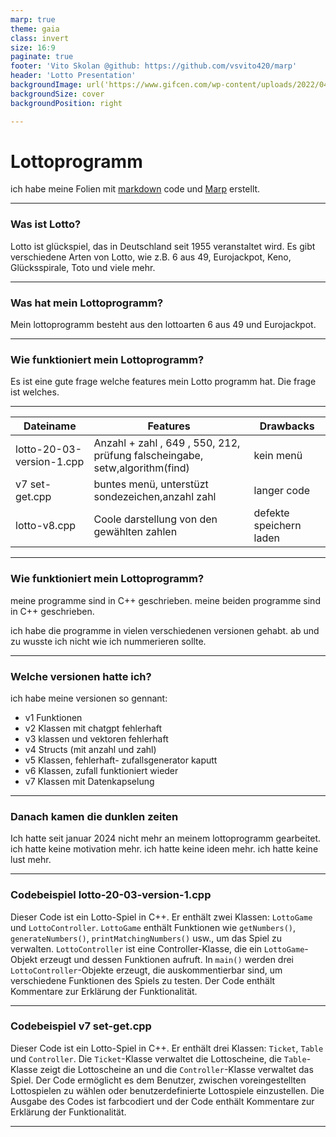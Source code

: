 ```yaml
---
marp: true
theme: gaia
class: invert
size: 16:9
paginate: true
footer: 'Vito Skolan @github: https://github.com/vsvito420/marp'
header: 'Lotto Presentation'
backgroundImage: url('https://www.gifcen.com/wp-content/uploads/2022/04/wallpaper-gif-4.gif')
backgroundSize: cover
backgroundPosition: right

---
```

# Lottoprogramm

ich habe meine Folien mit [markdown](https://www.markdownguide.org/) code und [Marp](https://marp.app/) erstellt.

---

### Was ist Lotto?

Lotto ist glückspiel, das in Deutschland seit 1955 veranstaltet wird. Es gibt verschiedene Arten von Lotto, wie z.B. 6 aus 49, Eurojackpot, Keno, Glücksspirale, Toto und viele mehr.

---

### Was hat mein Lottoprogramm?

Mein lottoprogramm besteht aus den lottoarten 6 aus 49 und Eurojackpot.

---

### Wie funktioniert mein Lottoprogramm?

Es ist eine gute frage welche features mein Lotto programm hat. 
Die frage ist welches.

---

| Dateiname | Features | Drawbacks |
| --- | --- | --- |
| lotto-20-03-version-1.cpp | Anzahl + zahl , 649 , 550, 212, prüfung falscheingabe, setw,algorithm(find)| kein menü|
| v7 set-get.cpp |buntes menü, unterstüzt sondezeichen,anzahl zahl | langer code |
|lotto-v8.cpp | Coole darstellung von den gewählten zahlen | defekte speichern laden

---

### Wie funktioniert mein Lottoprogramm?

meine programme sind in C++ geschrieben.
meine beiden programme sind in C++ geschrieben.

ich habe die programme in vielen verschiedenen versionen gehabt.
ab und zu wusste ich nicht wie ich nummerieren sollte.

---

### Welche versionen hatte ich?

ich habe meine versionen so gennant:
- v1 Funktionen
- v2 Klassen mit chatgpt fehlerhaft
- v3 klassen und vektoren fehlerhaft
- v4 Structs (mit anzahl und zahl)
- v5 Klassen, fehlerhaft- zufallsgenerator kaputt
- v6 Klassen, zufall funktioniert wieder
- v7 Klassen mit Datenkapselung

---

### Danach kamen die dunklen zeiten

Ich hatte seit januar 2024 nicht mehr an meinem lottoprogramm gearbeitet.
ich hatte keine motivation mehr.
ich hatte keine ideen mehr.
ich hatte keine lust mehr.


---

### Codebeispiel lotto-20-03-version-1.cpp

Dieser Code ist ein Lotto-Spiel in C++. Er enthält zwei Klassen: `LottoGame` und `LottoController`. `LottoGame` enthält Funktionen wie `getNumbers()`, `generateNumbers()`, `printMatchingNumbers()` usw., um das Spiel zu verwalten. `LottoController` ist eine Controller-Klasse, die ein `LottoGame`-Objekt erzeugt und dessen Funktionen aufruft. In `main()` werden drei `LottoController`-Objekte erzeugt, die auskommentierbar sind, um verschiedene Funktionen des Spiels zu testen. Der Code enthält Kommentare zur Erklärung der Funktionalität.

---

### Codebeispiel v7 set-get.cpp

Dieser Code ist ein Lotto-Spiel in C++. Er enthält drei Klassen: `Ticket`, `Table` und `Controller`. Die `Ticket`-Klasse verwaltet die Lottoscheine, die `Table`-Klasse zeigt die Lottoscheine an und die `Controller`-Klasse verwaltet das Spiel. Der Code ermöglicht es dem Benutzer, zwischen voreingestellten Lottospielen zu wählen oder benutzerdefinierte Lottospiele einzustellen. Die Ausgabe des Codes ist farbcodiert und der Code enthält Kommentare zur Erklärung der Funktionalität.

---

